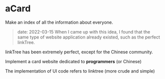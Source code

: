 # aCard

Make an index of all the information about everyone.

> date: 2022-03-15 
> When I came up with this idea, I found that the same type of website application already existed, such as the perfect linkTree. 

linkTree has been extremely perfect, except for the Chinese community. 

Implement a card website dedicated to **programmers** (or Chinese)

The implementation of UI code refers to linktree (more crude and simple)